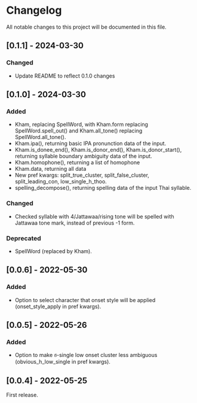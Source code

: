 # Changelog
All notable changes to this project will be documented in this file.

## [0.1.1] - 2024-03-30

### Changed

- Update README to reflect 0.1.0 changes

## [0.1.0] - 2024-03-30

### Added

- Kham, replacing SpellWord, with Kham.form replacing SpellWord.spell_out() and Kham.all_tone() replacing SpellWord.all_tone().
- Kham.ipa(), returning basic IPA pronunction data of the input.
- Kham.is_donee_end(), Kham.is_donor_end(), Kham.is_donor_start(), returning syllable boundary ambiguity data of the input.
- Kham.homophone(), returning a list of homophone
- Kham.data, returning all data
- New pref kwargs: split_true_cluster, split_false_cluster, split_leading_con, low_single_h_thoo.
- spelling_decompose(), returning spelling data of the input Thai syllable.

### Changed

- Checked syllable with 4/Jattawaa/rising tone will be spelled with Jattawaa tone mark, instead of previous -1 form.

### Deprecated

- SpellWord (replaced by Kham).

## [0.0.6] - 2022-05-30

### Added

- Option to select character that onset style will be applied (onset_style_apply in pref kwargs).

## [0.0.5] - 2022-05-26

### Added

- Option to make ฮ-single low onset cluster less ambiguous (obvious_h_low_single in pref kwargs).

## [0.0.4] - 2022-05-25

First release.